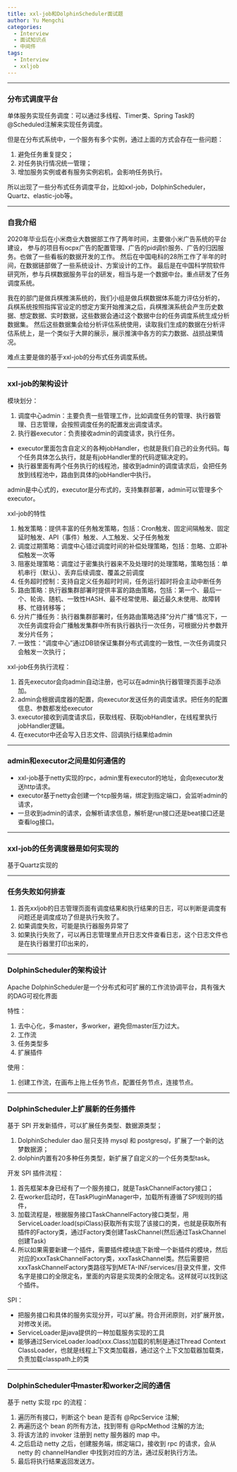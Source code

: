 ```yaml
---
title: xxl-job和DolphinScheduler面试题
author: Yu Mengchi
categories:
  - Interview
  - 面试知识点
  - 中间件
tags:
  - Interview
  - xxljob
---
```


---
### 分布式调度平台
单体服务实现任务调度：可以通过多线程、Timer类、Spring Task的@Scheduled注解来实现任务调度。

但是在分布式系统中，一个服务有多个实例，通过上面的方式会存在一些问题：
1. 避免任务重复提交；
2. 对任务执行情况统一管理；
3. 增加服务实例或者有服务实例宕机，会影响任务执行。

所以出现了一些分布式任务调度平台，比如xxl-job，DolphinScheduler，Quartz、elastic-job等。

---
### 自我介绍
2020年毕业后在小米商业大数据部工作了两年时间，主要做小米广告系统的平台建设，
参与的项目有ocpx广告的配置管理、广告的pid调价服务、广告的归因服务。也做了一些看板的数据开发的工作。
然后在中国电科的28所工作了半年的时间，在数据链部做了一些系统设计、方案设计的工作。
最后是在中国科学院软件研究所，参与兵棋数据服务平台的研发，相当与是一个数据中台。重点研发了任务调度系统。

我在的部门是做兵棋推演系统的，我们小组是做兵棋数据体系能力评估分析的，
兵棋系统按照指挥官设定的想定方案开始推演之后，兵棋推演系统会产生历史数据、想定数据、实时数据，这些数据会通过这个数据中台的任务调度系统生成分析数据集。
然后这些数据集会给分析评估系统使用，读取我们生成的数据在分析评估系统上，是一个类似于大屏的展示，展示推演中各方的实力数据、战损战果情况。

难点主要是做的基于xxl-job的分布式任务调度系统。

---
### xxl-job的架构设计
模块划分：
1. 调度中心admin：主要负责一些管理工作，比如调度任务的管理、执行器管理、日志管理，会按照调度任务的配置发出调度请求。
2. 执行器executor：负责接收admin的调度请求，执行任务。
 - executor里面包含自定义的各种jobHandler，也就是我们自己的业务代码。每个任务具体怎么执行，就是有jobHandler里的代码逻辑决定的。
 - 执行器里面有两个任务执行的线程池，接收到admin的调度请求后，会把任务放到线程池中，路由到具体的jobHandler中执行。

admin是中心式的，executor是分布式的，支持集群部署，admin可以管理多个executor。

xxl-job的特性
1. 触发策略：提供丰富的任务触发策略，包括：Cron触发、固定间隔触发、固定延时触发、API（事件）触发、人工触发、父子任务触发
2. 调度过期策略：调度中心错过调度时间的补偿处理策略，包括：忽略、立即补偿触发一次等
3. 阻塞处理策略：调度过于密集执行器来不及处理时的处理策略，策略包括：单机串行（默认）、丢弃后续调度、覆盖之前调度
4. 任务超时控制：支持自定义任务超时时间，任务运行超时将会主动中断任务
5. 路由策略：执行器集群部署时提供丰富的路由策略，包括：第一个、最后一个、轮询、随机、一致性HASH、最不经常使用、最近最久未使用、故障转移、忙碌转移等；
6. 分片广播任务：执行器集群部署时，任务路由策略选择”分片广播”情况下，一次任务调度将会广播触发集群中所有执行器执行一次任务，可根据分片参数开发分片任务；
7. 一致性：“调度中心”通过DB锁保证集群分布式调度的一致性, 一次任务调度只会触发一次执行；

xxl-job任务执行流程：
1. 首先executor会向admin自动注册，也可以在admin执行器管理页面手动添加。
2. admin会根据调度器的配置，向executor发送任务的调度请求。把任务的配置信息、参数都发给executor
3. executor接收到调度请求后，获取线程、获取jobHandler，在线程里执行jobHandler逻辑。
4. 在executor中还会写入日志文件、回调执行结果给admin

---
### admin和executor之间是如何通信的
- xxl-job基于netty实现的rpc，admin里有executor的地址，会向executor发送http请求。
- executor基于netty会创建一个tcp服务端，绑定到指定端口，会监听admin的请求，
- 一旦收到admin的请求，会解析请求信息，解析是run接口还是beat接口还是查看log接口。

---
### xxl-job的任务调度器是如何实现的
基于Quartz实现的

---
### 任务失败如何排查
1. 首先xxljob的日志管理页面有调度结果和执行结果的日志，可以判断是调度有问题还是调度成功了但是执行失败了。
2. 如果调度失败，可能是执行器服务异常了
3. 如果执行失败了，可以再日志管理里点开日志文件查看日志，这个日志文件也是在执行器里打印出来的，

---
### DolphinScheduler的架构设计
Apache DolphinScheduler是一个分布式和可扩展的工作流协调平台，具有强大的DAG可视化界面

特性：
1. 去中心化，多master，多worker，避免但master压力过大。
2. 工作流
3. 任务类型多
4. 扩展插件

使用：
1. 创建工作流，在画布上拖上任务节点，配置任务节点，连接节点。

---
### DolphinScheduler上扩展新的任务插件
基于 SPI 开发新插件，可以扩展任务类型、数据源类型；
1. DolphinScheduler dao 层只支持 mysql 和 postgresql，扩展了一个新的达梦数据源；
2. dolphin内置有20多种任务类型，新扩展了自定义的一个任务类型task。

开发 SPI 插件流程：
1. 首先框架本身已经有了一个服务接口，就是TaskChannelFactory接口；
2. 在worker启动时，在TaskPluginManager中，加载所有遵循了SPI规则的插件，
3. 加载流程是，根据服务接口TaskChannelFactory接口类型，用ServiceLoader.load(spiClass)获取所有实现了该接口的类，也就是获取所有插件的Factory类，通过Factory类创建TaskChannel(然后通过TaskChannel创建Task)
4. 所以如果需要新建一个插件，需要插件模块底下新增一个新插件的模块，然后对应的xxxTaskChannelFactory类，xxxTaskChannel类。然后需要把xxxTaskChannelFactory类路径写到META-INF/services/目录文件里，文件名字是接口的全限定名，里面的内容是实现类的全限定名。这样就可以找到这个插件。

SPI：

- 把服务接口和具体的服务实现分开，可以扩展。符合开闭原则，对扩展开放，对修改关闭。
- ServiceLoader是java提供的一种加载服务实现的工具
- 能够通过ServiceLoader.load(xxx.Class)加载的机制是通过Thread Context ClassLoader，也就是线程上下文类加载器，通过这个上下文加载器加载类，负责加载classpath上的类

---
### DolphinScheduler中master和worker之间的通信
基于 netty 实现 rpc 的流程：
1. 遍历所有接口，判断这个 bean 是否有 @RpcService 注解;
2. 再遍历这个 bean 的所有方法，找到带有 @RpcMethod 注解的方法;
3. 将该方法的 invoker 注册到 netty 服务器的 map 中。
4. 之后启动 netty 之后，创建服务端，绑定端口，接收到 rpc 的请求，会从 netty 的 channelHandler 中找到对应的方法，通过反射执行方法。
5. 最后将执行结果返回发送方。

